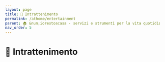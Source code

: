 ```yaml
---
layout: page
title: 🍿 Intrattenimento
permalink: /athome/entertainment
parent: 🏠 &num;iorestoacasa - servizi e strumenti per la vita quotidiana
nav_order: 5
---
```


# 🍿 Intrattenimento
